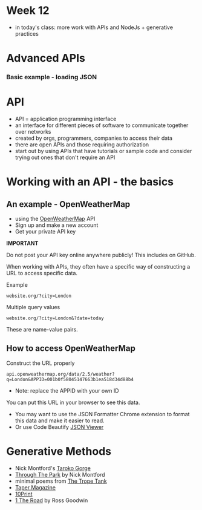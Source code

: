 # Week 12

- in today's class: more work with APIs and NodeJs + generative practices

# Advanced APIs

### Basic example - loading JSON


# API

* API = application programming interface
* an interface for different pieces of software to communicate together over networks
* created by orgs, programmers, companies to access their data
* there are open APIs and those requiring authorization
* start out by using APIs that have tutorials or sample code and consider trying out ones that don't require an API

# Working with an API - the basics

## An example - OpenWeatherMap

* using the [OpenWeatherMap](https://openweathermap.org/api) API
* Sign up and make a new account
* Get your private API key

**IMPORTANT**

Do not post your API key online anywhere publicly! This includes on GitHub.

When working with APIs, they often have a specific way of constructing a URL to access specific data.

Example

```
website.org/?city=London
```

Multiple query values

```
website.org/?city=London&?date=today
```

These are name-value pairs.

## How to access OpenWeatherMap

Construct the URL properly

```
api.openweathermap.org/data/2.5/weather?q=London&APPID=001b0f58045147663b1ea518d34d88b4
```

* Note: replace the APPID with your own ID

You can put this URL in your browser to see this data.

* You may want to use the JSON Formatter Chrome extension to format this data and make it easier to read.
* Or use Code Beautify [JSON Viewer](https://codebeautify.org/jsonviewer)

# Generative Methods

- Nick Montford's [Taroko Gorge](https://nickm.com/taroko_gorge/)
- [Through The Park](http://nickm.com/poems/through_the_park.html) by Nick Montford
- minimal poems from [The Trope Tank](http://nickm.com/trope_tank/256/2017-04-06/04062017_by_milton.html)
- [Taper Magazine](http://taper.badquar.to/1/)
- [10Print](http://10print.org/)
- [1 The Road](https://www.jean-boite.fr/product/1-the-road-by-an-artificial-neural) by Ross Goodwin
